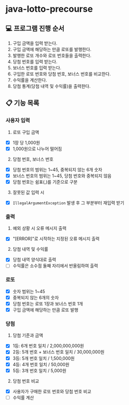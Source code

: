 # java-lotto-precourse

## 💻 프로그램 진행 순서
1. 구입 금액을 입력 받는다.
2. 구입 금액에 해당하는 만큼 로또를 발행한다.
3. 발행한 로또 개수와 로또 번호들을 출력한다.
4. 당첨 번호를 입력 받는다.
5. 보너스 번호를 입력 받는다.
6. 구입한 로또 번호와 당첨 번호, 보너스 번호를 비교한다.
7. 수익률을 계산한다.
8. 당첨 통계(당첨 내역 및 수익률)을 출력한다.

## 📋 기능 목록
### 사용자 입력
1. 로또 구입 금액
- [x] 1장 당 1,000원
- [x] 1,000원으로 나누어 떨어짐

2. 당첨 번호, 보너스 번호
- [x] 당첨 번호의 범위는 1~45, 중복되지 않는 6개 숫자
- [x] 보너스 번호의 범위는 1~45, 당첨 번호와 중복되지 않음
- [x] 당첨 번호는 쉼표(,)를 기준으로 구분

3. 잘못된 값 입력 시
- [x] ``IllegalArgumentException`` 발생 후 그 부분부터 재입력 받기

### 출력
1. 예외 상황 시 오류 메시지 출력
- [x] "[ERROR]"로 시작하는 지정된 오류 메시지 출력

2. 당첨 내역 및 수익률
- [x] 당첨 내역 양식대로 출력
- [ ] 수익률은 소수점 둘째 자리에서 반올림하여 출력

### 로또
- [x] 숫자 범위는 1~45
- [x] 중복되지 않는 6개의 숫자
- [x] 당첨 번호는 로또 1장과 보너스 번호 1개
- [x] 구입 금액에 해당하는 만큼 로또 발행

### 당첨
1. 당첨 기준과 금액
- [x] 1등: 6개 번호 일치 / 2,000,000,000원
- [x] 2등: 5개 번호 + 보너스 번호 일치 / 30,000,000원
- [x] 3등: 5개 번호 일치 / 1,500,000원
- [x] 4등: 4개 번호 일치 / 50,000원
- [x] 5등: 3개 번호 일치 / 5,000원

2. 당첨 번호 비교
- [x] 사용자가 구매한 로또 번호와 당첨 번호 비교
- [ ] 수익률 계산